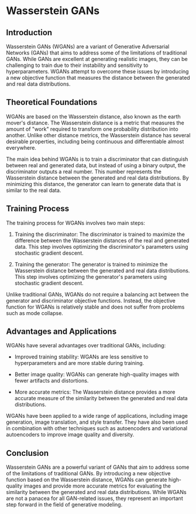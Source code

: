 # Wasserstein GANs

## Introduction

Wasserstein GANs (WGANs) are a variant of Generative Adversarial Networks (GANs) that aims to address some of the limitations of traditional GANs. While GANs are excellent at generating realistic images, they can be challenging to train due to their instability and sensitivity to hyperparameters. WGANs attempt to overcome these issues by introducing a new objective function that measures the distance between the generated and real data distributions.

## Theoretical Foundations

WGANs are based on the Wasserstein distance, also known as the earth mover's distance. The Wasserstein distance is a metric that measures the amount of "work" required to transform one probability distribution into another. Unlike other distance metrics, the Wasserstein distance has several desirable properties, including being continuous and differentiable almost everywhere.

The main idea behind WGANs is to train a discriminator that can distinguish between real and generated data, but instead of using a binary output, the discriminator outputs a real number. This number represents the Wasserstein distance between the generated and real data distributions. By minimizing this distance, the generator can learn to generate data that is similar to the real data.

## Training Process

The training process for WGANs involves two main steps:

1. Training the discriminator: The discriminator is trained to maximize the difference between the Wasserstein distances of the real and generated data. This step involves optimizing the discriminator's parameters using stochastic gradient descent.

2. Training the generator: The generator is trained to minimize the Wasserstein distance between the generated and real data distributions. This step involves optimizing the generator's parameters using stochastic gradient descent.

Unlike traditional GANs, WGANs do not require a balancing act between the generator and discriminator objective functions. Instead, the objective function for WGANs is relatively stable and does not suffer from problems such as mode collapse.

## Advantages and Applications

WGANs have several advantages over traditional GANs, including:

- Improved training stability: WGANs are less sensitive to hyperparameters and are more stable during training.

- Better image quality: WGANs can generate high-quality images with fewer artifacts and distortions.

- More accurate metrics: The Wasserstein distance provides a more accurate measure of the similarity between the generated and real data distributions.

WGANs have been applied to a wide range of applications, including image generation, image translation, and style transfer. They have also been used in combination with other techniques such as autoencoders and variational autoencoders to improve image quality and diversity.

## Conclusion

Wasserstein GANs are a powerful variant of GANs that aim to address some of the limitations of traditional GANs. By introducing a new objective function based on the Wasserstein distance, WGANs can generate high-quality images and provide more accurate metrics for evaluating the similarity between the generated and real data distributions. While WGANs are not a panacea for all GAN-related issues, they represent an important step forward in the field of generative modeling.
